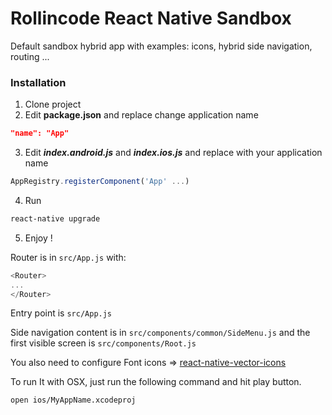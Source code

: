 # Rollincode React Native Sandbox

Default sandbox hybrid app with examples: icons, hybrid side navigation, routing
...

### Installation

1. Clone project
2. Edit __package.json__ and replace change application name

```json
"name": "App"
```

3. Edit ___index.android.js___ and ___index.ios.js___ and replace with your application name
```javascript
AppRegistry.registerComponent('App' ...)
```
4. Run
```sh
react-native upgrade
```
5. Enjoy !

Router is in `src/App.js` with:

```javascript
<Router>
...
</Router>
```

Entry point is `src/App.js`

Side navigation content is in `src/components/common/SideMenu.js` and the first visible screen is `src/components/Root.js`

You also need to configure Font icons => [react-native-vector-icons
](https://github.com/oblador/react-native-vector-icons)

To run It with OSX, just run the following command and hit play button.

```sh
open ios/MyAppName.xcodeproj
```
